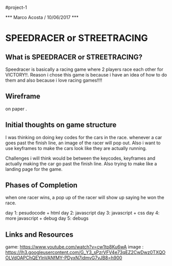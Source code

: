 #project-1

*** Marco Acosta / 10/06/2017 ***

# SPEEDRACER or STREETRACING

## What is SPEEDRACER or STREETRACING?

Speedracer is basically a racing game where 2 players race each other for VICTORY!!.
Reason i chose this game is because i have an idea of how to do them and also because i love racing games!!!!

## Wireframe
on paper .

## Initial thoughts on game structure

I was thinking on doing key codes for the cars in the race. whenever a car goes past the finish line, an image of the racer will pop out.
Also i want to use keyframes to make the cars look like they are actually running.

Challenges i will think would be between the keycodes, keyframes and actually making the car go past the finish line. Also trying to make like a landing page for the game.

## Phases of Completion
when one racer wins, a pop up of the racer will show up saying he won the race.

 day 1: pesudocode + html
 day 2: javascript
 day 3: javascript + css
 day 4: more javascript + debug
 day 5: debugs

## Links and Resources

game:   https://www.youtube.com/watch?v=cw1tp8Ku6wA
image :  https://lh3.googleusercontent.com/G_Y3_sPzrVFV4e73qEZ2CwDwz0TXQOOLVdOAPChQEYlnVANfMY-PDyxN7idmvG7vJB8=h900


